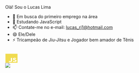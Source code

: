 Olá! Sou o Lucas Lima

- 🔭 Em busca do primeiro emprego na área
- 🌱 Estudando JavaScript
- 📫 Contate-me no e-mail: lucas_rj1@hotmail.com
- 😄 Ele/Dele
- ⚡ Tricampeão de Jiu-Jitsu e Jogador bem amador de Tênis

<div style="display: inline_block"><br>
  <img align="center" height="30" width="40" src="https://raw.githubusercontent.com/devicons/devicon/master/icons/javascript/javascript-plain.svg">
</div>

<div> 
  <a href="https://www.linkedin.com/in/enfermeiro-lucas-lima/" target="_blank"><img src="https://img.shields.io/badge/-LinkedIn-%230077B5?style=for-the-badge&logo=linkedin&logoColor=white" target="_blank"></a> 
  
</div>
